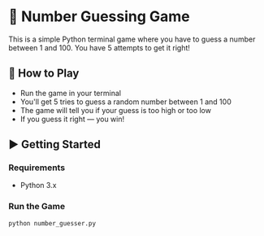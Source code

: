 # 🎯 Number Guessing Game

This is a simple Python terminal game where you have to guess a number between 1 and 100. You have 5 attempts to get it right!

## 📌 How to Play

- Run the game in your terminal
- You'll get 5 tries to guess a random number between 1 and 100
- The game will tell you if your guess is too high or too low
- If you guess it right — you win!

## ▶️ Getting Started

### Requirements

- Python 3.x

### Run the Game

```bash
python number_guesser.py
